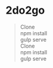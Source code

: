 # 2do2go


> Clone <br />
> npm install <br />
> gulp serve <br />
> Clone <br/>
> npm install <br/>
> gulp serve <br/>
